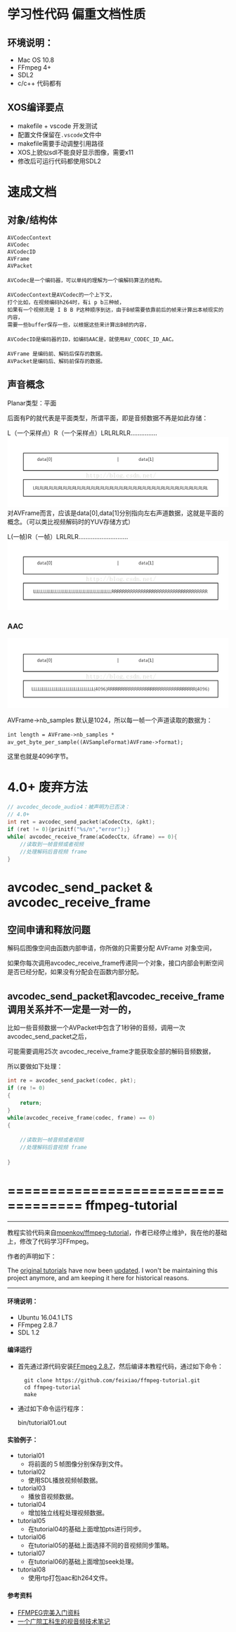 # 学习性代码 偏重文档性质
## 环境说明：
+ Mac OS 10.8
+ FFmpeg 4+
+ SDL2 
+ c/c++ 代码都有

## XOS编译要点
* makefile + vscode 开发测试
* 配置文件保留在`.vscode`文件中
* makefile需要手动调整引用路径
* XOS上貌似sdl不能良好显示图像，需要x11
* 修改后可运行代码都使用SDL2

# 速成文档
## 对象/结构体
```text
AVCodecContext
AVCodec
AVCodecID
AVFrame
AVPacket

AVCodec是一个编码器，可以单纯的理解为一个编解码算法的结构。

AVCodecContext是AVCodec的一个上下文，
打个比如，在视频编码h264时，有i p b三种帧，
如果有一个视频流是 I B B P这种顺序到达，由于B帧需要依靠前后的帧来计算出本帧现实的内容，
需要一些buffer保存一些，以根据这些来计算出B帧的内容，

AVCodecID是编码器的ID，如编码AAC是，就使用AV_CODEC_ID_AAC。

AVFrame 是编码前、解码后保存的数据。
AVPacket是编码后、解码前保存的数据。
```
## 声音概念
Planar类型：平面

后面有P的就代表是平面类型，所谓平面，即是音频数据不再是如此存储：

L（一个采样点）R（一个采样点）LRLRLRLR...............
![](./docs/images/pcm.png)
对AVFrame而言，应该是data[0],data[1]分别指向左右声道数据，这就是平面的概念。（可以类比视频解码时的YUV存储方式）

L(一帧)R（一帧）LRLRLR............................
![](./docs/images/aac.png)

### AAC
![](./docs/images/aac4096.png)

AVFrame->nb_samples 默认是1024，所以每一帧一个声道读取的数据为：

`int length = AVFrame->nb_samples * av_get_byte_per_sample((AVSampleFormat)AVFrame->format);`

这里也就是4096字节。

# 4.0+ 废弃方法
```c++
// avcodec_decode_audio4：被声明为已否决：
// 4.0+
int ret = avcodec_send_packet(aCodecCtx, &pkt);
if (ret != 0){prinitf("%s/n","error");}
while( avcodec_receive_frame(aCodecCtx, &frame) == 0){
	//读取到一帧音频或者视频
	//处理解码后音视频 frame
}
```
# avcodec_send_packet & avcodec_receive_frame
## 空间申请和释放问题
解码后图像空间由函数内部申请，你所做的只需要分配 AVFrame 对象空间，

如果你每次调用avcodec_receive_frame传递同一个对象，接口内部会判断空间是否已经分配，如果没有分配会在函数内部分配。
## avcodec_send_packet和avcodec_receive_frame调用关系并不一定是一对一的，
比如一些音频数据一个AVPacket中包含了1秒钟的音频，调用一次avcodec_send_packet之后，

可能需要调用25次 avcodec_receive_frame才能获取全部的解码音频数据，

所以要做如下处理：
```c++
int re = avcodec_send_packet(codec, pkt);
if (re != 0)
{
    return;
}
while(avcodec_receive_frame(codec, frame) == 0)
{

    //读取到一帧音频或者视频
    //处理解码后音视频 frame

}
```

===================================
ffmpeg-tutorial
===============

* * *
教程实验代码来自[mpenkov/ffmpeg-tutorial](https://github.com/mpenkov/ffmpeg-tutorial)，作者已经停止维护，我在他的基础上，修改了代码学习FFmpeg。

作者的声明如下：

The [original tutorials](http://dranger.com/ffmpeg/) have now been [updated](https://ffmpeg.org/pipermail/libav-user/2015-February/007896.html).
I won't be maintaining this project anymore, and am keeping it here for historical reasons.
* * *

#### 环境说明：
+ Ubuntu 16.04.1 LTS
+ FFmpeg 2.8.7
+ SDL 1.2 

#### 编译运行

+ 首先通过源代码安装[FFmpeg 2.8.7](https://ffmpeg.org/download.html#releases)，然后编译本教程代码，通过如下命令：

	    git clone https://github.com/feixiao/ffmpeg-tutorial.git
    	cd ffmpeg-tutorial
    	make
  
+ 通过如下命令运行程序：
 	
 	 bin/tutorial01.out

#### 实验例子：
+ tutorial01
	+ 将前面的５帧图像分别保存到文件。
+ tutorial02
	+ 使用SDL播放视频帧数据。
+ tutorial03
	+ 播放音视频数据。
+ tutorial04
	+ 增加独立线程处理视频数据。
+ tutorial05
	+ 在tutorial04的基础上面增加pts进行同步。
+ tutorial06
	+ 在tutorial05的基础上面选择不同的音视频同步策略。
+ tutorial07
	+ 在tutorial06的基础上面增加seek处理。
+ tutorial08
	+ 使用rtp打包aac和h264文件。

#### 参考资料
+ [FFMPEG完美入门资料](http://download.csdn.net/download/leeking1989/7111345)
+ [一个广院工科生的视音频技术笔记](http://blog.csdn.net/leixiaohua1020)
